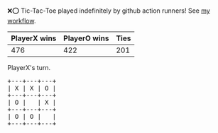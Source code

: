 :x::o: Tic-Tac-Toe played indefinitely by github action runners! See [my workflow](.github/workflows/play.yaml).

|PlayerX wins|PlayerO wins|Ties|
|-|-|-|
|476|422|201|

PlayerX's turn.

<pre>
+---+---+---+
| X | X | O |
+---+---+---+
| O |   | X |
+---+---+---+
| O | O |   |
+---+---+---+
</pre>